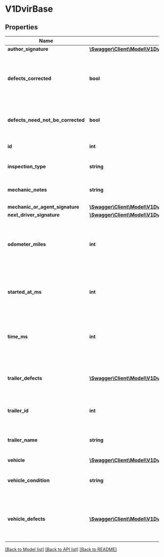 # V1DvirBase

## Properties
Name | Type | Description | Notes
------------ | ------------- | ------------- | -------------
**author_signature** | [**\Swagger\Client\Model\V1DvirBaseAuthorSignature**](V1DvirBaseAuthorSignature.md) |  | [optional] 
**defects_corrected** | **bool** | Signifies if the defects on the vehicle corrected after the DVIR is done. | [optional] 
**defects_need_not_be_corrected** | **bool** | Signifies if the defects on this vehicle can be ignored. | [optional] 
**id** | **int** | The id of this DVIR record. | [optional] 
**inspection_type** | **string** | Inspection type of the DVIR. | [optional] 
**mechanic_notes** | **string** | The mechanics notes on the DVIR. | [optional] 
**mechanic_or_agent_signature** | [**\Swagger\Client\Model\V1DvirBaseMechanicOrAgentSignature**](V1DvirBaseMechanicOrAgentSignature.md) |  | [optional] 
**next_driver_signature** | [**\Swagger\Client\Model\V1DvirBaseNextDriverSignature**](V1DvirBaseNextDriverSignature.md) |  | [optional] 
**odometer_miles** | **int** | The odometer reading in miles for the vehicle when the DVIR was done. | [optional] 
**started_at_ms** | **int** | Timestamp when driver began filling out this DVIR, in UNIX milliseconds. | [optional] 
**time_ms** | **int** | Timestamp of when this DVIR was signed &amp; completed, in UNIX milliseconds. | [optional] 
**trailer_defects** | [**\Swagger\Client\Model\V1DvirDefectBase[]**](V1DvirDefectBase.md) | Defects registered for the trailer which was part of the DVIR. | [optional] 
**trailer_id** | **int** | The id of the trailer which was part of the DVIR. | [optional] 
**trailer_name** | **string** | The name of the trailer which was part of the DVIR. | [optional] 
**vehicle** | [**\Swagger\Client\Model\V1DvirBaseVehicle**](V1DvirBaseVehicle.md) |  | [optional] 
**vehicle_condition** | **string** | The condition of vechile on which DVIR was done. | [optional] 
**vehicle_defects** | [**\Swagger\Client\Model\V1DvirDefectBase[]**](V1DvirDefectBase.md) | Defects registered for the vehicle which was part of the DVIR. | [optional] 

[[Back to Model list]](../README.md#documentation-for-models) [[Back to API list]](../README.md#documentation-for-api-endpoints) [[Back to README]](../README.md)


